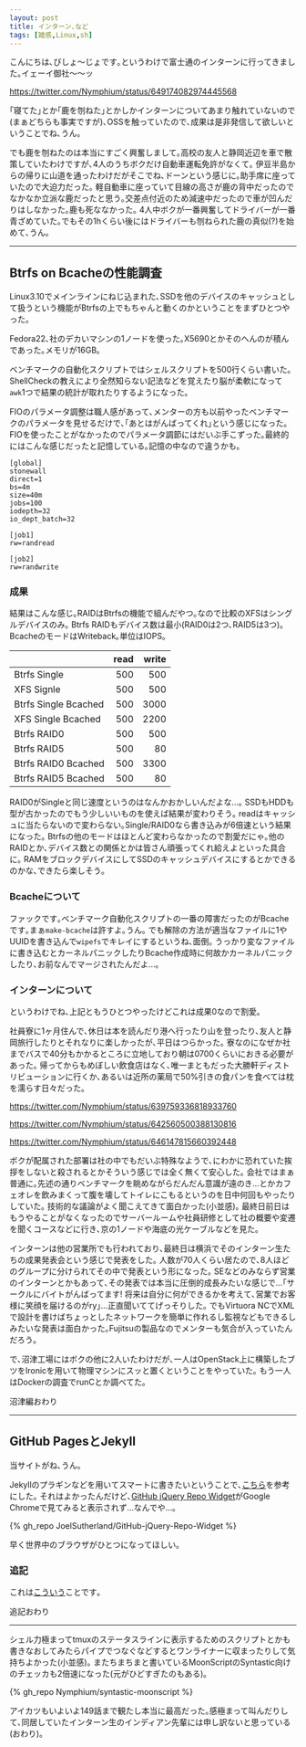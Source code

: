 ```yaml
---
layout: post
title: インターン､など
tags: [雑感,Linux,sh]
---
```

こんにちは､びしょ〜じょです｡というわけで富士通のインターンに行ってきました｡イェーイ御社〜〜ッ

https://twitter.com/Nymphium/status/649174082974445568

｢寝てた｣とか｢鹿を刎ねた｣とかしかインターンについてあまり触れていないので(まぁどちらも事実ですが)､OSSを触っていたので､成果は是非発信して欲しいということでね､うん｡

でも鹿を刎ねたのは本当にすごく興奮しまして｡高校の友人と静岡近辺を車で散策していたわけですが､4人のうちボクだけ自動車運転免許がなくて｡
伊豆半島からの帰りに山道を通ったわけだがそこでね､ドーンという感じに｡助手席に座っていたので大迫力だった｡
軽自動車に座っていて目線の高さが鹿の背中だったのでなかなか立派な鹿だったと思う｡交差点付近のため減速中だったので車が凹んだりはしなかった｡鹿も死ななかった｡
4人中ボクが一番興奮してドライバーが一番青ざめていた｡でもその1hくらい後にはドライバーも刎ねられた鹿の真似(?)を始めて､うん｡

---
## Btrfs on Bcacheの性能調査

Linux3.10でメインラインにねじ込まれた､SSDを他のデバイスのキャッシュとして扱うという機能がBtrfsの上でもちゃんと動くのかということをまずひとつやった｡

Fedora22､社のデカいマシンの1ノードを使った｡X5690とかそのへんのが積んであった｡メモリが16GB｡

ベンチマークの自動化スクリプトではシェルスクリプトを500行くらい書いた｡ShellCheckの教えにより全然知らない記法などを覚えたり脳が柔軟になって`awk`1つで結果の統計が取れたりするようになった｡

FIOのパラメータ調整は職人感があって､メンターの方も以前やったベンチマークのパラメータを見せるだけで､｢あとはがんばってくれ｣という感じになった｡
FIOを使ったことがなかったのでパラメータ調節にはだいぶ手こずった｡最終的にはこんな感じだったと記憶している｡記憶の中なので違うかも｡

```
[global]
stonewall
direct=1
bs=4m
size=40m
jobs=100
iodepth=32
io_dept_batch=32

[job1]
rw=randread

[job2]
rw=randwrite
```

### 成果
結果はこんな感じ｡RAIDはBtrfsの機能で組んだやつ｡なので比較のXFSはシングルデバイスのみ｡
Btrfs RAIDもデバイス数は最小(RAID0は2つ､RAID5は3つ)｡BcacheのモードはWriteback｡単位はIOPS｡

|            |read|write|
|------------|----:|-----:|
|Btrfs Single|500 | 500 |
|XFS Signle  |500|500|
|Btrfs Single Bcached|500|3000|
|XFS Single Bcached|500|2200|
|Btrfs RAID0|500|500|
|Btrfs RAID5|500|80|
|Btrfs RAID0 Bcached|500|3300|
|Btrfs RAID5 Bcached|500|80|

RAID0がSingleと同じ速度というのはなんかおかしいんだよな…｡
SSDもHDDも型が古かったのでもう少しいいものを使えば結果が変わりそう｡
readはキャッシュに当たらないので変わらない｡Single/RAID0なら書き込みが6倍速という結果になった｡
Btrfsの他のモードはほとんど変わらなかったので割愛だにゃ｡他のRAIDとか､デバイス数との関係とかは皆さん頑張ってくれ給えよといった具合に｡
RAMをブロックデバイスにしてSSDのキャッシュデバイスにするとかできるのかな､できたら楽しそう｡

### Bcacheについて
ファックです｡ベンチマーク自動化スクリプトの一番の障害だったのがBcacheです｡まぁ`make-bcache`は許すよ｡うん｡
でも解除の方法が適当なファイルに1やUUIDを書き込んで`wipefs`でキレイにするというね､面倒｡
うっかり変なファイルに書き込むとカーネルパニックしたりBcache作成時に何故かカーネルパニックしたり､お前なんでマージされたんだよ…｡

### インターンについて
というわけでね､上記ともうひとつやったけどこれは成果0なので割愛｡

社員寮に1ヶ月住んで､休日は本を読んだり港へ行ったり山を登ったり､友人と静岡旅行したりとそれなりに楽しかったが､平日はつらかった｡
寮なのになぜか社までバスで40分もかかるところに立地しており朝は0700くらいにおきる必要があった｡
帰ってからもめぼしい飲食店はなく､唯一まともだった大勝軒ディストリビューションに行くか､あるいは近所の薬局で50%引きの食パンを食べては枕を濡らす日々だった｡

https://twitter.com/Nymphium/status/639759336818933760

https://twitter.com/Nymphium/status/642560500388130816

https://twitter.com/Nymphium/status/646147815660392448

ボクが配属された部署は社の中でもだいぶ特殊なようで､にわかに恐れていた挨拶をしないと殺されるとかそういう感じでは全く無くて安心した｡
会社ではまぁ普通に｡先述の通りベンチマークを眺めながらだんだん意識が遠のき…とかカフェオレを飲みまくって腹を壊してトイレにこもるというのを日中何回もやったりしていた｡
技術的な議論がよく聞こえてきて面白かった(小並感)｡
最終日前日はもうやることがなくなったのでサーバールームや社員研修として社の概要や変遷を聞くコースなどに行き､京の1ノードや海底の光ケーブルなどを見た｡

インターンは他の営業所でも行われており､最終日は横浜でそのインターン生たちの成果発表会という感じで発表をした｡
人数が70人くらい居たので､8人ほどのグループに分けられてその中で発表という形になった｡
SEなどのみならず営業のインターンとかもあって､その発表では本当に圧倒的成長みたいな感じで…｢サークルにバイトがんばってます! 将来は自分に何ができるかを考えて､営業でお客様に笑顔を届けるのがry｣…正直聞いててげっそりした｡
でもVirtuora NCでXMLで設計を書けばちょっとしたネットワークを簡単に作れるし監視などもできるしみたいな発表は面白かった｡Fujitsuの製品なのでメンターも気合が入っていたんだろう｡

で､沼津工場にはボクの他に2人いたわけだが､一人はOpenStack上に構築したブツをIronicを用いて物理マシンにスッと置くということをやっていた｡
もう一人はDockerの調査でrunCとか調べてた｡

沼津編おわり

---
## GitHub PagesとJekyll

当サイトがね､うん｡

Jekyllのプラギンなどを用いてスマートに書きたいということで､[こちら](http://gosyujin.github.io/2013/05/21/jekyll-plugin-githubpages/)を参考にした｡
それはよかったんだけど､[GitHub jQuery Repo Widget](https://github.com/JoelSutherland/GitHub-jQuery-Repo-Widget)がGoogle Chromeで見てみると表示されず…なんでや…｡

{% gh_repo JoelSutherland/GitHub-jQuery-Repo-Widget %}

早く世界中のブラウザがひとつになってほしい｡

### 追記
これは[こういう](http://qiita.com/futoase/items/39cb4b7d704b1e53e7f6)ことです｡

追記おわり

---
シェル力極まってtmuxのステータスラインに表示するためのスクリプトとかも書きなおしてみたらパイプでつなぐなどするとワンライナーに収まったりして気持ちよかった(小並感)｡
またちまちまと書いているMoonScriptのSyntastic向けのチェッカも2倍速になった(元がひどすぎたのもある)｡

{% gh_repo Nymphium/syntastic-moonscript %}

アイカツもいよいよ149話まで観たし本当に最高だった｡感極まって叫んだりして､同居していたインターン生のインディアン先輩には申し訳ないと思っている(おわり)｡

